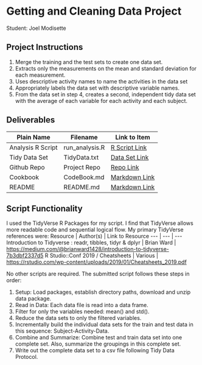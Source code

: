 # Getting and Cleaning Data Project
Student: Joel Modisette

## Project Instructions 
1. Merge the training and the test sets to create one data set.
2. Extracts only the measurements on the mean and standard deviation for each measurement.
3. Uses descriptive activity names to name the activities in the data set
4. Appropriately labels the data set with descriptive variable names.
5. From the data set in step 4, creates a second, independent tidy data set with the average of each variable for each activity and each subject.

## Deliverables
Plain Name | Filename | Link to Item
--- | --- | ---
Analysis R Script |  run_analysis.R |  [R Script Link](https://github.com/joelmodisette/datasciencecoursera/blob/master/Course3_Get_Clean_Data/Project/run_analysis.R "run_analysis.R")
Tidy Data Set |  TidyData.txt |  [Data Set Link](https://github.com/joelmodisette/datasciencecoursera/blob/master/Course3_Get_Clean_Data/Project/TidyData.txt "tidyData.txt")
Github Repo | Project Repo |  [Repo Link](https://github.com/joelmodisette/datasciencecoursera/tree/master/Course3_Get_Clean_Data/Project "Repo Link submitted to Coursera")
Cookbook | CodeBook.md |  [Markdown Link](https://github.com/joelmodisette/datasciencecoursera/blob/master/Course3_Get_Clean_Data/Project/CodeBook.md "CodeBook.md")
README | README.md  |  [Markdown Link](https://github.com/joelmodisette/datasciencecoursera/edit/master/Course3_Get_Clean_Data/Project/README.md "README.md")

## Script Functionality
I used the TidyVerse R Packages for my script. I find that TidyVerse allows more readable code and sequential logical flow. 
My primary TidyVerse references were:
Resource | Author(s) | Link to Resource
--- | --- | ---
Introduction to Tidyverse : readr, tibbles, tidyr & dplyr | Brian Ward | https://medium.com/@brianward1428/introduction-to-tidyverse-7b3dbf2337d5
R Studio::Conf 2019 / Cheatsheets | Various | https://rstudio.com/wp-content/uploads/2019/01/Cheatsheets_2019.pdf

No other scripts are required. The submitted script follows these steps in order:
1. Setup: Load packages, establish directory paths, download and unzip data package.
2. Read in Data: Each data file is read into a data frame.
3. Filter for only the variables needed: mean() and std().
4. Reduce the data sets to only the filtered variables.
5. Incrementally build the individual data sets for the train and test data in this sequence: Subject-Activity-Data.
6. Combine and Summarize: Combine test and train data set into one complete set. Also, summarize the groupings in this complete set.
7. Write out the complete data set to a csv file following Tidy Data Protocol.
